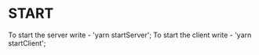 # START
To start the server write - 'yarn startServer';
To start the client write - 'yarn startClient';
